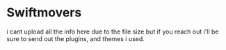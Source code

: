# Swiftmovers
i cant upload all the info here due to the file size
but if you reach out i'll be sure to send out the plugins, and themes i used.

